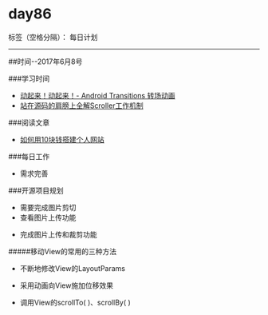 # day86

标签（空格分隔）： 每日计划

---
##时间--2017年6月8号

###学习时间<br>
- [动起来！动起来！- Android Transitions 转场动画][1]
- [站在源码的肩膀上全解Scroller工作机制][2]

###阅读文章<br>
* [如何用10块钱搭建个人网站][3]

###每日工作<br>
* 需求完善

###开源项目规划
* 需要完成图片剪切
* 查看图片上传功能

- 完成图片上传和裁剪功能

#####移动View的常用的三种方法
- 不断地修改View的LayoutParams
- 采用动画向View施加位移效果
- 调用View的scrollTo( )、scrollBy( )


  [1]: http://www.jianshu.com/p/98f2ec280945
  [2]: http://blog.csdn.net/lfdfhl/article/details/53143114
  [3]: http://www.wekuo.com/article/view?id=246
